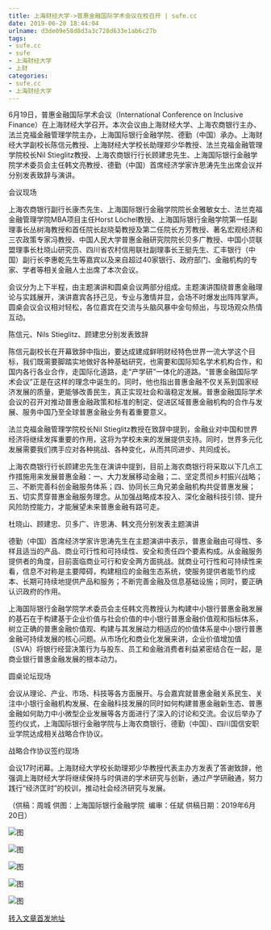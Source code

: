 ```yaml
---
title: 上海财经大学->普惠金融国际学术会议在校召开 | sufe.cc
date: 2019-06-20 18:44:04
urlname: d3de09e58d8d3a3c728d633e1ab6c27b
tags: 
- sufe.cc
- sufe
- 上海财经大学
- 上财
categories:
- sufe.cc
- 上海财经大学
---
```



6月19日，普惠金融国际学术会议（International Conference on Inclusive Finance）在上海财经大学召开。本次会议由上海财经大学、上海农商银行主办、法兰克福金融管理学院主办，上海国际银行金融学院、德勤（中国）承办。上海财经大学副校长陈信元教授、上海财经大学校长助理郑少华教授、法兰克福金融管理学院校长Nil Stieglitz教授、上海农商银行行长顾建忠先生、上海国际银行金融学院学术委员会主任韩文亮教授、德勤（中国）首席经济学家许思涛先生出席会议并分别发表致辞与演讲。

会议现场

上海农商银行副行长康杰先生、上海国际银行金融学院院长金雅敏女士、法兰克福金融管理学院MBA项目主任Horst Löchel教授、上海国际银行金融学院第一任副理事长丛树海教授和首任院长赵晓菊教授及第二任院长方芳教授、著名宏观经济和三农政策专家冯教授、中国人民大学普惠金融研究院院长贝多广教授、中国小贷联盟理事长杜晓山研究员、四川省农村信用联社副理事长王挺先生、汇丰银行（中国）副行长李惠乾先生等嘉宾以及来自超过40家银行、政府部门、金融机构的专家、学者等相关金融人士出席了本次会议。

会议分为上下半程，由主题演讲和圆桌会议两部分组成。主题演讲围绕普惠金融理论与实践展开，演讲嘉宾各抒己见，专业与激情并显，会场不时爆发出阵阵掌声。圆桌会议会议相对轻松，各位嘉宾在交流与头脑风暴中金句频出，与现场观众热情互动。

陈信元、Nils Stieglitz、顾建忠分别发表致辞

陈信元副校长在开幕致辞中指出，要达成建成鲜明财经特色世界一流大学这个目标，我们既需要脚踏实地做好各种基础研究，也需要和国际知名学术机构合作，和国内各行各业合作，走国际化道路，走“产学研”一体化的道路。“普惠金融国际学术会议”正是在这样的理念中诞生的。同时，他也指出普惠金融不仅关系到国家经济发展的质量，更能够改善民生，真正实现社会和谐稳定发展。普惠金融国际学术会议的召开对推动普惠金融政策和标准的制定、促进区域普惠金融机构的合作与发展、服务中国乃至全球普惠金融业务有着重要意义。

法兰克福金融管理学院校长Nil Stieglitz教授在致辞中提到，金融业对中国和世界经济将继续发挥重要的作用，这将为学校未来的发展提供支持。同时，世界多元化发展需要我们携手应对各种挑战、各种变化，从而共同进步、共同成长。

上海农商银行行长顾建忠先生在演讲中提到，目前上海农商银行将采取以下几点工作措施用来发展普惠金融：一、大力发展移动金融；二、坚定贯彻乡村振兴战略；三、不断完善科创金融服务体系；四、协同长三角兄弟金融机构共促普惠发展；五、切实贯穿普惠金融服务理念。从加强战略成本投入、深化金融科技引领、提升风险防控能力，才能展望未来普惠金融有路可走。

杜晓山、顾建忠、贝多广、许思涛、韩文亮分别发表主题演讲

德勤（中国）首席经济学家许思涛先生在主题演讲中表示，普惠金融由可得性、多样且适当的产品、商业可行性和可持续性、安全和责任四个要素构成。从金融服务提供者的角度，目前面临商业可行和安全两方面挑战。就商业可行性和可持续性来看，信息不对称是主要障碍，构建相应的金融生态系统，使服务提供者能节约成本、长期可持续地提供产品和服务；不断完善金融及信息基础设施；同时，要正确认识政府的作用。

上海国际银行金融学院学术委员会主任韩文亮教授认为构建中小银行普惠金融发展的基石在于构建基于企业价值与社会价值的中小银行普惠金融价值观和指标体系，树立正确的普惠金融价值观、构建与其发展动力相适应的价值体系是中小银行普惠金融可持续发展的核心问题。从市场化和商业化发展来讲，企业价值增加值（SVA）将银行经营决策行为与股东、员工和金融消费者利益紧密结合在一起，是商业银行普惠金融发展的根本动力。

圆桌论坛现场

会议从理论、产业、市场、科技等各方面展开。与会嘉宾就普惠金融关系民生、关注中小银行金融机构发展、在金融科技发展的同时如何构建普惠金融新生态、普惠金融如何助力中小微型企业发展等各方面进行了深入的讨论和交流。会议后举办了签约仪式，上海国际银行金融学院与上海农商银行、德勤（中国）、四川国信安职业学院达成相关战略合作协议。

战略合作协议签约现场

会议17时闭幕。上海财经大学校长助理郑少华教授代表主办方发表了答谢致辞，他强调上海财经大学将继续保持与时俱进的学术研究与创新，通过产学研融通，努力践行“经济匡时”的校训，推动社会经济研究与发展。

（供稿：周城 供图：上海国际银行金融学院  编审：任斌 供稿日期：2019年6月20日）



![图](http://news.sufe.edu.cn/_upload/article/images/e1/e4/348637f14ddf8ab91ee34902c3c9/31218d71-c7e2-4fb8-91c9-33df2916ec6d.png)

![图](http://news.sufe.edu.cn/_upload/article/images/e1/e4/348637f14ddf8ab91ee34902c3c9/8cad3aa0-3d36-4394-aeb8-37372981a9da.png)

![图](http://news.sufe.edu.cn/_upload/article/images/e1/e4/348637f14ddf8ab91ee34902c3c9/d7a931e3-dcbd-4921-9467-213696ae2e9f.png)

![图](http://news.sufe.edu.cn/_upload/article/images/e1/e4/348637f14ddf8ab91ee34902c3c9/9c6b3070-2f6a-4daa-80a8-dc8a4016210d.png)

![图](http://news.sufe.edu.cn/_upload/article/images/e1/e4/348637f14ddf8ab91ee34902c3c9/d3d86204-bf9e-42c7-9223-abfabe01ed9b.png)

[转入文章首发地址](http://news.sufe.edu.cn/da/3d/c179a121405/page.htm)